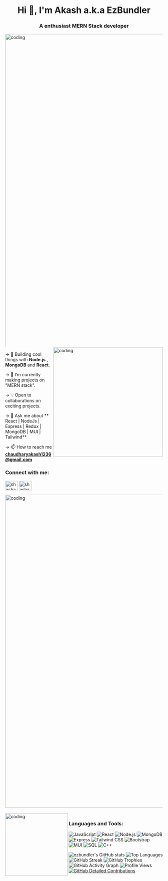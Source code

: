 
<h1 align="center">Hi 👋, I'm Akash a.k.a EzBundler</h1>
<h3 align="center">A enthusiast MERN Stack developer </h3> 

<img align="center" alt="coding" width="1000" src="https://user-images.githubusercontent.com/74038190/212284115-f47cd8ff-2ffb-4b04-b5bf-4d1c14c0247f.gif">


<img align="right" alt="coding" width="350" src="https://user-images.githubusercontent.com/74038190/219923823-bf1ce878-c6b8-4faa-be07-93e6b1006521.gif">

  
   -> 🚀 Building cool things with **Node.js** , **MongoDB** and **React**.
   
   -> 🌱 I’m currently making projects on "MERN stack".



   -> 💡 Open to collaborations on exciting projects.
   
   -> 💬 Ask me about ** React | NodeJs | Express | Redux | MongoDB | MUI | Tailwind**
   
   -> 📫 How to reach me **chaudharyakash1236@gmail.com**

<h3 align="left">Connect with me:</h3>
<p align="left">
<a href="https://www.linkedin.com/in/akash-chaudhary-1ba0121a1" target="blank"><img align="center" src="https://raw.githubusercontent.com/rahuldkjain/github-profile-readme-generator/master/src/images/icons/Social/linked-in-alt.svg" alt="shashank shrivastava" height="30" width="40" /></a>
<a href="https://www.instagram.com/doomed_ak/" target="blank"><img align="center" src="https://raw.githubusercontent.com/rahuldkjain/github-profile-readme-generator/master/src/images/icons/Social/instagram.svg" alt="shashankkk02" height="30" width="40" /></a>
</p>
<img align="center" alt="coding" width="1000" src="https://user-images.githubusercontent.com/74038190/212284115-f47cd8ff-2ffb-4b04-b5bf-4d1c14c0247f.gif">
<br></br>
<img align="left" alt="coding" width="200" src="https://user-images.githubusercontent.com/74038190/212284100-561aa473-3905-4a80-b561-0d28506553ee.gif">
<h3 align="left">Languages and Tools:</h3>

![JavaScript](https://img.shields.io/badge/JavaScript-F7DF1C?style=flat&logo=javascript&logoColor=000000)
![React](https://img.shields.io/badge/React-61DAFB?style=flat&logo=react&logoColor=000000)
![Node.js](https://img.shields.io/badge/Node.js-339933?style=flat&logo=nodedotjs&logoColor=ffffff)
![MongoDB](https://img.shields.io/badge/MongoDB-47A248?style=flat&logo=mongodb&logoColor=ffffff)
![Express](https://img.shields.io/badge/Express-000000?style=flat&logo=express&logoColor=ffffff)
![Tailwind CSS](https://img.shields.io/badge/TailwindCSS-06B6D4?style=flat&logo=tailwind-css&logoColor=ffffff)
![Bootstrap](https://img.shields.io/badge/Bootstrap-7952B3?style=flat&logo=bootstrap&logoColor=ffffff)
![MUI](https://img.shields.io/badge/MUI-007FFF?style=flat&logo=mui&logoColor=ffffff)
![SQL](https://img.shields.io/badge/SQL-4479A1?style=flat&logo=postgresql&logoColor=ffffff)
![C++](https://img.shields.io/badge/C++-00599C?style=flat&logo=cplusplus&logoColor=ffffff)




![ezbundler's GitHub stats](https://github-readme-stats.vercel.app/api?username=ezbundler&show_icons=true&theme=radical)
![Top Languages](https://github-readme-stats.vercel.app/api/top-langs/?username=ezbundler&layout=compact&theme=radical)
![GitHub Streak](https://streak-stats.demolab.com?user=ezbundler&theme=radical)
![GitHub Trophies](https://github-profile-trophy.vercel.app/?username=ezbundler&theme=radical)
![GitHub Activity Graph](https://github-readme-activity-graph.vercel.app/graph?username=ezbundler&theme=radical)
![Profile Views](https://komarev.com/ghpvc/?username=ezbundler&color=red)
[![GitHub Detailed Contributions](https://github-contributor-stats.vercel.app/api?username=ezbundler&theme=radical)](https://github.com/ezbundler)

